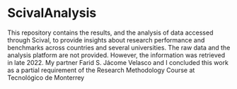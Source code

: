 # ScivalAnalysis
 This repository contains the results, and the analysis of data accessed through Scival, to provide insights about research performance and benchmarks across countries and several universities. The raw data and the analysis platform are not provided. However, the information was retrieved in late 2022. My partner Farid S. Jácome Velasco and I concluded this work as a partial requirement of the Research Methodology Course at Tecnológico de Monterrey
